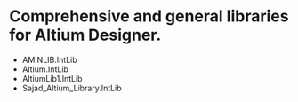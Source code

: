 # Comprehensive and general libraries for Altium Designer.
- AMINLIB.IntLib
- Altium.IntLib
- AltiumLib1.IntLib
- Sajad_Altium_Library.IntLib
